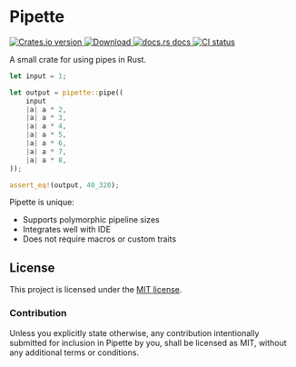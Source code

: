 # Pipette

<div>
  <!-- Crates version -->
  <a href="https://crates.io/crates/pipette">
    <img src="https://img.shields.io/crates/v/pipette.svg?style=flat-square"
    alt="Crates.io version" />
  </a>
  <!-- Downloads -->
  <a href="https://crates.io/crates/pipette">
    <img src="https://img.shields.io/crates/d/pipette.svg?style=flat-square"
      alt="Download" />
  </a>
  <!-- docs.rs docs -->
  <a href="https://docs.rs/pipette">
    <img src="https://img.shields.io/badge/docs-latest-blue.svg?style=flat-square"
      alt="docs.rs docs" />
  </a>
  <!-- CI -->
  <a href="https://github.com/jkelleyrtp/pipette/actions">
    <img src="https://github.com/jkelleyrtp/pipette/workflows/CI/badge.svg"
      alt="CI status" />
  </a>
</div>

A small crate for using pipes in Rust.

```rust
let input = 1;

let output = pipette::pipe((
    input
    |a| a * 2,
    |a| a * 3,
    |a| a * 4,
    |a| a * 5,
    |a| a * 6,
    |a| a * 7,
    |a| a * 8,
));

assert_eq!(output, 40_320);
```

Pipette is unique:
- Supports polymorphic pipeline sizes
- Integrates well with IDE
- Does not require macros or custom traits


## License

This project is licensed under the [MIT license].

[MIT license]: https://github.com/tokio-rs/tokio/blob/master/LICENSE

### Contribution

Unless you explicitly state otherwise, any contribution intentionally submitted
for inclusion in Pipette by you, shall be licensed as MIT, without any additional
terms or conditions.
